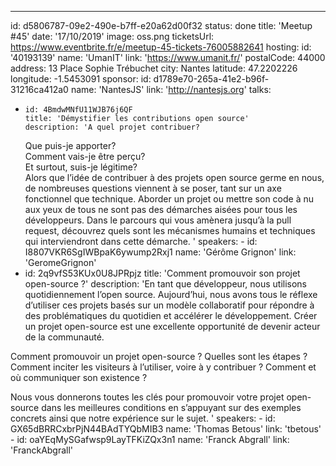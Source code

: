 ---

id: d5806787-09e2-490e-b7ff-e20a62d00f32
status: done
title: 'Meetup #45'
date: '17/10/2019'
image: oss.png
ticketsUrl: https://www.eventbrite.fr/e/meetup-45-tickets-76005882641
hosting:
id: '40193139'
name: 'UmanIT'
link: 'https://www.umanit.fr/'
postalCode: 44000
address: 13 Place Sophie Trébuchet
city: Nantes
latitude: 47.2202226
longitude: -1.5453091
sponsor:
id: d1789e70-265a-41e2-b96f-31216ca412a0
name: 'NantesJS'
link: 'http://nantesjs.org'
talks:

-     id: 4BmdwMNfU11WJB76j6QF
      title: 'Démystifier les contributions open source'
      description: 'A quel projet contribuer?
    Que puis-je apporter?  
    Comment vais-je être perçu?  
    Et surtout, suis-je légitime?  
    Alors que l’idée de contribuer à des projets open source germe en nous, de nombreuses questions viennent à se poser, tant sur un axe fonctionnel que technique.
    Aborder un projet ou mettre son code à nu aux yeux de tous ne sont pas des démarches aisées pour tous les développeurs.
    Dans le parcours qui vous amènera jusqu’à la pull request, découvrez quels sont les mécanismes humains et techniques qui interviendront dans cette démarche.
    '
    speakers: -
    id: I8807VKR6SgIWBpaK6ywump2Rxj1
    name: 'Gérôme Grignon'
    link: 'GeromeGrignon'
- id: 2q9vfS53KUx0U8JPRpjz
  title: 'Comment promouvoir son projet open-source ?'
  description: 'En tant que développeur, nous utilisons quotidiennement l’open source. Aujourd’hui, nous avons tous le réflexe d’utiliser ces projets basés sur un modèle collaboratif pour répondre à des problématiques du quotidien et accélérer le développement. Créer un projet open-source est une excellente opportunité de devenir acteur de la communauté.

Comment promouvoir un projet open-source ? Quelles sont les étapes ? Comment inciter les visiteurs à l’utiliser, voire à y contribuer ? Comment et où communiquer son existence ?

Nous vous donnerons toutes les clés pour promouvoir votre projet open-source dans les meilleures conditions en s’appuyant sur des exemples concrets ainsi que notre expérience sur le sujet.
'
speakers: -
id: GX65dBRRCxbrPjN44BAdTYQbMIB3
name: 'Thomas Betous'
link: 'tbetous' -
id: oaYEqMySGafwsp9LayTFKiZQx3n1
name: 'Franck Abgrall'
link: 'FranckAbgrall'
